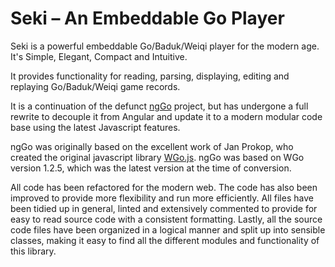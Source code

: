 # Seki – An Embeddable Go Player
Seki is a powerful embeddable Go/Baduk/Weiqi player for the modern age. It's Simple, Elegant, Compact and Intuitive.

It provides functionality for reading, parsing, displaying, editing and replaying Go/Baduk/Weiqi game records.

It is a continuation of the defunct [ngGo](https://github.com/adamreisnz/ngGo) project, but has undergone a full rewrite to decouple it from Angular and update it to a modern modular code base using the latest Javascript features.

ngGo was originally based on the excellent work of Jan Prokop, who created the original javascript library [WGo.js](http://wgo.waltheri.net/). ngGo was based on WGo version 1.2.5, which was the latest version at the time of conversion.

All code has been refactored for the modern web. The code has also been improved to provide more flexibility and run more efficiently. All files have been tidied up in general, linted and extensively commented to provide for easy to read source code with a consistent formatting. Lastly, all the source code files have been organized in a logical manner and split up into sensible classes, making it easy to find all the different modules and functionality of this library.
